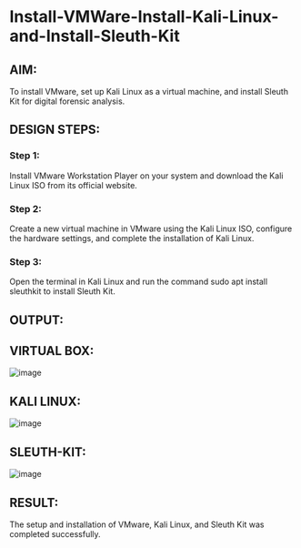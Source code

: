 # Install-VMWare-Install-Kali-Linux-and-Install-Sleuth-Kit
## AIM:

To install VMware, set up Kali Linux as a virtual machine, and install Sleuth Kit for digital forensic analysis.

## DESIGN STEPS:

### Step 1:

Install VMware Workstation Player on your system and download the Kali Linux ISO from its official website.

### Step 2:

Create a new virtual machine in VMware using the Kali Linux ISO, configure the hardware settings, and complete the installation of Kali Linux.

### Step 3:

Open the terminal in Kali Linux and run the command sudo apt install sleuthkit to install Sleuth Kit.


## OUTPUT:
## VIRTUAL BOX:
![image](https://github.com/user-attachments/assets/7e16517b-a655-4910-9ff2-b8c2988e7908)
## KALI LINUX:
![image](https://github.com/user-attachments/assets/6a241913-3284-473e-bff3-e3296c1dc426)
## SLEUTH-KIT:
![image](https://github.com/user-attachments/assets/c757bb14-28b6-4f4f-857a-be74399f7d06)

## RESULT:
The setup and installation of VMware, Kali Linux, and Sleuth Kit was completed successfully.
